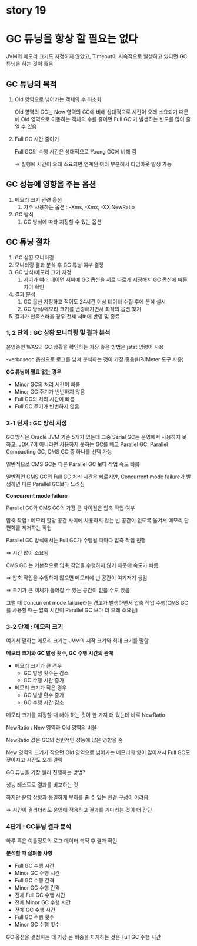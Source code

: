 # story 19

# GC 튜닝을 항상 할 필요는 없다

JVM의 메모리 크기도 지정하지 않았고, Timeout이 지속적으로 발생하고 있다면 GC 튜닝을 하는 것이 좋음

## GC 튜닝의 목적

1. Old 영역으로 넘어가는 객체의 수 최소화
    
    Old 영역의 GC는 New 영역의 GC에 비해 상대적으로 시간이 오래 소요되기 때문에 Old 영역으로 이동하는 객체의 수를 줄이면 Full GC 가 발생하는 빈도를 많이 줄일 수 있음
    
2. Full GC 시간 줄이기
    
    Full GC의 수행 시간은 상대적으로 Young GC에 비해 김
    
    ⇒ 실행에 시간이 오래 소요되면 연계된 여러 부분에서 타임아웃 발생 가능
    

## GC 성능에 영향을 주는 옵션

1. 메모리 크기 관련 옵션
    1. 자주 사용하는 옵션 : -Xms, -Xmx, -XX:NewRatio
2. GC 방식
    1. GC 방식에 따라 지정할 수 있는 옵션

## GC 튜닝 절차

1. GC 상황 모니터링
2. 모니터링 결과 분석 후 GC 튜닝 여부 결정
3. GC 방식/메모리 크기 지정
    1. 서버가 여러 대이면 서버에 GC 옵션을 서로 다르게 지정해서 GC 옵션에 따른 차이 확인
4. 결과 분석
    1. GC 옵션 지정하고 적어도 24시간 이상 데이터 수집 후에 분석 실시
    2. GC 방식/메모리 크기를 변경해가면서 최적의 옵션 찾기
5. 결과가 만족스러울 경우 전체 서버에 반영 및 종료

### 1, 2 단계 : GC 상황 모니터링 및 결과 분석

운영중인 WAS의 GC 상황을 확인하는 가장 좋은 방법은 jstat 명령어 사용

-verbosegc 옵션으로 로그를 남겨 분석하는 것이 가장 좋음(HPJMeter 도구 사용)

**GC 튜닝이 필요 없는 경우**

- Minor GC의 처리 시간이 빠름
- Minor GC 주기가 빈번하지 않음
- Full GC의 처리 시간이 빠름
- Full GC 주기가 빈번하지 않음


### 3-1 단계 : GC 방식 지정

GC 방식은 Oracle JVM 기준 5개가 있는데 그중 Serial GC는 운영에서 사용하지 못하고, JDK 7이 아니라면 사용하지 못하는 GC를 빼고 Parallel GC, Parallel Compacting GC, CMS GC 중 하나를 선택 가능

일반적으로 CMS GC는 다른 Parallel GC 보다 작업 속도 빠름

일반적인 CMS GC의 Full GC 처리 시간은 빠르지만, Concurrent mode failure가 발생하면 다른 Parallel GC보다 느려짐

**Concurrent mode failure**

Parallel GC와 CMS GC의 가장 큰 차이점은 압축 작업 여부

압축 작업 : 메모리 할당 공간 사이에 사용하지 않는 빈 공간이 없도록 옮겨서 메모리 단편화를 제거하는 작업

Parallel GC 방식에서는 Full GC가 수행될 때마다 압축 작업 진행

⇒ 시간 많이 소요됨

CMS GC 는 기본적으로 압축 작업을 수행하지 않기 때문에 속도가 빠름

⇒ 압축 작업을 수행하지 않으면 메모리에 빈 공간이 여기저기 생김

⇒ 크기가 큰 객체가 들어갈 수 있는 공간이 없을 수도 있음

그럴 때 Concurrent mode failure라는 경고가 발생하면서 압축 작업 수행(CMS GC를 사용할 때는 압축 시간이 Parallel GC 보다 더 오래 소요됨)

### 3-2 단계 : 메모리 크기

여기서 말하는 메모리 크기는 JVM의 시작 크기와 최대 크기를 말함

**메모리 크기와 GC 발생 횟수, GC 수행 시간의 관계**

- 메모리 크기가 큰 경우
    - GC 발생 횟수는 감소
    - GC 수행 시간 증가
- 메모리 크기가 작은 경우
    - GC 발생 횟수 증가
    - GC 수행 시간 감소

메모리 크기를 지정할 때 해야 하는 것이 한 가지 더 있는데 바로 NewRatio

NewRatio : New 영역과 Old 영역의 비율

NewRatio 값은 GC의 전반적인 성능에 많은 영향을 줌

New 영역의 크기가 작으면 Old 영역으로 넘어가는 메모리의 양이 많아져서 Full GC도 잦아지고 시간도 오래 걸림

GC 튜닝을 가장 빨리 진행하는 방법?

성능 테스트로 결과를 비교하는 것

하지만 운영 상황과 동일하게 부하를 줄 수 있는 환경 구성이 어려움

⇒ 시간이 걸리더라도 운영에 적용하고 결과를 기다리는 것이 더 간단

### 4단계 : GC튜닝 결과 분석

하루 혹은 이틀정도의 로그 데이터 축적 후 결과 확인

**분석할 때 살펴볼 사항**

- Full GC 수행 시간
- Minor GC 수행 시간
- Full GC 수행 간격
- Minor GC 수행 간격
- 전체 Full GC 수행 시간
- 전체 Minor GC 수행 시간
- 전체 GC 수행 시간
- Full GC 수행 횟수
- Minor GC 수행 횟수

GC 옵션을 결정하는 데 가장 큰 비중을 차지하는 것은 Full GC 수행 시간
